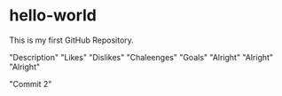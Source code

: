 # hello-world
This is my first GitHub Repository.

"Description"
"Likes"
"Dislikes"
"Chaleenges"
"Goals"
"Alright" "Alright" "Alright"

"Commit 2"

